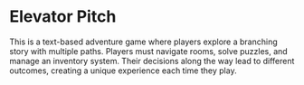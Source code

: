 # Elevator Pitch
This is a text-based adventure game where players explore a branching story with multiple paths. Players must navigate rooms, solve puzzles, and manage an inventory system. Their decisions along the way lead to different outcomes, creating a unique experience each time they play.
